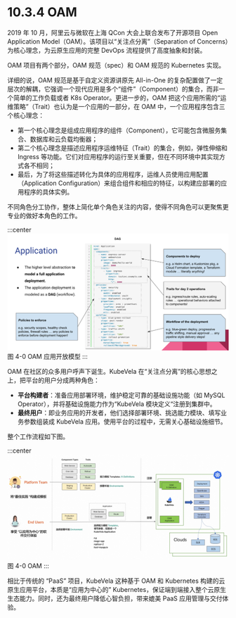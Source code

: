 # 10.3.4 OAM

2019 年 10 月，阿里云与微软在上海 QCon 大会上联合发布了开源项目 Open Application Model（OAM）。该项目以“关注点分离”（Separation of Concerns）为核心理念，为云原生应用的完整 DevOps 流程提供了高度抽象和封装。

OAM 项目有两个部分，OAM 规范（spec）和 OAM 规范的 Kubernetes 实现。

详细的说，OAM 规范是基于自定义资源讲原先 All-in-One 的复杂配置做了一定层次的解耦，它强调一个现代应用是多个“组件”（Component）的集合，而非一个简单的工作负载或者 K8s Operator。更进一步的，OAM 把这个应用所需的“运维策略”（Trait）也认为是一个应用的一部分，在 OAM 中，一个应用程序包含三个核心理念：
- 第一个核心理念是组成应用程序的组件（Component），它可能包含微服务集合、数据库和云负载均衡器；
- 第二个核心理念是描述应用程序运维特征（Trait）的集合，例如，弹性伸缩和 Ingress 等功能。它们对应用程序的运行至关重要，但在不同环境中其实现方式各不相同；
- 最后，为了将这些描述转化为具体的应用程序，运维人员使用应用配置（Application Configuration）来组合组件和相应的特征，以构建应部署的应用程序的具体实例。

不同角色分工协作，整体上简化单个角色关注的内容，使得不同角色可以更聚焦更专业的做好本角色的工作。

:::center
  ![](../assets/OAM-app.png)<br/>
  图 4-0 OAM 应用开放模型
:::

OAM 在社区的众多用户呼声下诞生。KubeVela 在“关注点分离”的核心思想之上，把平台的用户分成两种角色：
- **平台构建者**：准备应用部署环境，维护稳定可靠的基础设施功能（如 MySQL Operator），并将基础设施能力作为“KubeVela 模块定义“注册到集群中。
- **最终用户**：即业务应用的开发者，他们选择部署环境、挑选能力模块、填写业务参数组装成 KubeVela 应用。使用平台的过程中，无需关心基础设施细节。

整个工作流程如下图。

:::center
  ![](../assets/kubevela.jpg)<br/>
  图 4-0 OAM
:::

相比于传统的 “PaaS” 项目，KubeVela 这种基于 OAM 和 Kubernetes 构建的云原生应用平台，本质是“应用为中心的” Kubernetes，保证端到端接入整个云原生生态能力。同时，还为最终用户降低心智负担，带来媲美 PaaS 应用管理与交付体验。

[^1]: https://zh.wikipedia.org/wiki/%E4%BF%A1%E6%81%AF%E7%83%9F%E5%9B%B1